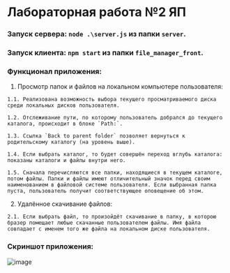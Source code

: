 # Лабораторная работа №2 ЯП

### Запуск сервера: `node .\server.js` из папки `server`.
### Запуск клиента: `npm start` из папки `file_manager_front`.

### Функционал приложения:
  1. Просмотр папок и файлов на локальном компьютере пользователя:
  
    1.1. Реализована возможность выбора текущего просматриваемого диска среди локальных дисков пользователя.
    
    1.2. Отслеживание пути, по которому пользователь добрался до текущего каталога, происходит в блоке `Path:`.
    
    1.3. Ссылка `Back to parent folder` позволяет вернуться к родительскому каталогу (на уровень выше).
    
    1.4. Если выбрать каталог, то будет совершён переход вглубь каталога: показаны каталоги и файлы внутри него.
    
    1.5. Сначала перечисляются все папки, находящиеся в текущем каталоге, потом файлы. Папки и файлы имеют отличительный значок перед своим наименованием в файловой системе пользователя. Если выбранная папка пуста, пользователь получит соответствующее оповещение об этом.
    
  2. Удалённое скачивание файлов:
  
    2.1. Если выбрать файл, то произойдёт скачивание в папку, в которою бразер помещает любые скачанные пользователем файлы. Имя файла совпадает с именем того же файла на локальном диске пользователя.
    
### Скриншот приложения:
![image](https://user-images.githubusercontent.com/85176272/211212959-66fc7491-cc53-47be-9aef-4baf3f3a5a51.png)
